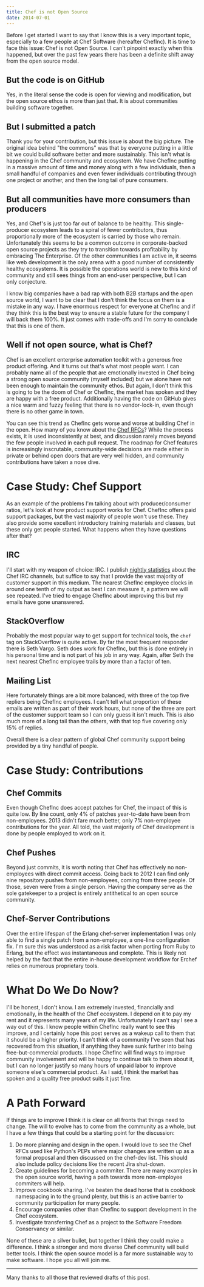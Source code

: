 ```yaml
---
title: Chef is not Open Source
date: 2014-07-01
---
```



Before I get started I want to say that I know this is a very important topic, especially to a few people at Chef Software (hereafter ChefInc). It is time to face this issue: Chef is not Open Source. I can't pinpoint exactly when this happened, but over the past few years there has been a definite shift away from the open source model.

## But the code is on GitHub

Yes, in the literal sense the code is open for viewing and modification, but the open source ethos is more than just that. It is about communities building software together.

## But I submitted a patch

Thank you for your contribution, but this issue is about the big picture. The original idea behind "the commons" was that by everyone putting in a little bit we could build software better and more sustainably. This isn't what is happening in the Chef community and ecosystem. We have ChefInc putting in a massive amount of time and money along with a few individuals, then a small handful of companies and even fewer individuals contributing through one project or another, and then the long tail of pure consumers.

## But all communities have more consumers than producers

Yes, and Chef's is just too far out of balance to be healthy. This single-producer ecosystem leads to a spiral of fewer contributors, thus proportionally more of the ecosystem is carried by those who remain. Unfortunately this seems to be a common outcome in corporate-backed open source projects as they try to transition towards profitability by embracing The Enterprise. Of the other communities I am active in, it seems like web development is the only arena with a good number of consistently healthy ecosystems. It is possible the operations world is new to this kind of community and still sees things from an end-user perspective, but I can only conjecture.

I know big companies have a bad rap with both B2B startups and the open source world, I want to be clear that I don't think the focus on them is a mistake in any way. I have enormous respect for everyone at ChefInc and if they think this is the best way to ensure a stable future for the company I will back them 100%. It just comes with trade-offs and I'm sorry to conclude that this is one of them.

## Well if not open source, what is Chef?

Chef is an excellent enterprise automation toolkit with a generous free product offering. And it turns out that's what most people want. I can probably name all of the people that are emotionally invested in Chef being a strong open source community (myself included) but we alone have not been enough to maintain the community ethos. But again, I don't think this is going to be the doom of Chef or ChefInc, the market has spoken and they are happy with a free product. Additionally having the code on GitHub gives a nice warm and fuzzy feeling that there is no vendor-lock-in, even though there is no other game in town.

You can see this trend as ChefInc gets worse and worse at building Chef in the open. How many of you know about the [Chef RFCs](https://github.com/opscode/chef-rfc)? While the process exists, it is used inconsistently at best, and discussion rarely moves beyond the few people involved in each pull request. The roadmap for Chef features is increasingly inscrutable, community-wide decisions are made either in private or behind open doors that are very well hidden, and community contributions have taken a nose dive.

# Case Study: Chef Support

As an example of the problems I'm talking about with producer/consumer ratios, let's look at how product support works for Chef. ChefInc offers paid support packages, but the vast majority of people won't use these. They also provide some excellent introductory training materials and classes, but these only get people started. What happens when they have questions after that?

## IRC

I'll start with my weapon of choice: IRC. I publish [nightly statistics](https://coderanger.net/irc/month.html) about the Chef IRC channels, but suffice to say that I provide the vast majority of customer support in this medium. The nearest ChefInc employee clocks in around one tenth of my output as best I can measure it, a pattern we will see repeated. I've tried to engage ChefInc about improving this but my emails have gone unanswered.

## StackOverflow

Probably the most popular way to get support for technical tools, the `chef` tag on StackOverflow is quite active. By far the most frequent responder there is Seth Vargo. Seth does work for ChefInc, but this is done entirely in his personal time and is not part of his job in any way. Again, after Seth the next nearest ChefInc employee trails by more than a factor of ten.

## Mailing List

Here fortunately things are a bit more balanced, with three of the top five repliers being ChefInc employees. I can't tell what proportion of these emails are written as part of their work hours, but none of the three are part of the customer support team so I can only guess it isn't much. This is also much more of a long tail than the others, with that top five covering only 15% of replies.

Overall there is a clear pattern of global Chef community support being provided by a tiny handful of people.

# Case Study: Contributions

## Chef Commits

Even though ChefInc does accept patches for Chef, the impact of this is quite low. By line count, only 4% of patches year-to-date have been from non-employees. 2013 didn't fare much better, only 7% non-employee contributions for the year. All told, the vast majority of Chef development is done by people employed to work on it.

## Chef Pushes

Beyond just commits, it is worth noting that Chef has effectively no non-employees with direct commit access. Going back to 2012 I can find only nine repository pushes from non-employees, coming from three people. Of those, seven were from a single person. Having the company serve as the sole gatekeeper to a project is entirely antithetical to an open source community.

## Chef-Server Contributions

Over the entire lifespan of the Erlang chef-server implementation I was only able to find a single patch from a non-employee, a one-line configuration fix. I'm sure this was understood as a risk factor when porting from Ruby to Erlang, but the effect was instantaneous and complete. This is likely not helped by the fact that the entire in-house development workflow for Erchef relies on numerous proprietary tools.

# What Do We Do Now?

I'll be honest, I don't know. I am extremely invested, financially and emotionally, in the health of the Chef ecosystem. I depend on it to pay my rent and it represents many years of my life. Unfortunately I can't say I see a way out of this. I know people within ChefInc really want to see this improve, and I certainly hope this post serves as a wakeup call to them that it should be a higher priority. I can't think of a community I've seen that has recovered from this situation, if anything they have sunk further into being free-but-commercial products. I hope ChefInc will find ways to improve community involvement and will be happy to continue talk to them about it, but I can no longer justify so many hours of unpaid labor to improve someone else's commercial product. As I said, I think the market has spoken and a quality free product suits it just fine.

# A Path Forward

If things are to improve I think it is clear on all fronts that things need to change. The will to evolve has to come from the community as a whole, but I have a few things that could be a starting point for the discussion:

1. Do more planning and design in the open. I would love to see the Chef RFCs used like Python's PEPs where major changes are written up as a formal proposal and then discussed on the chef-dev list. This should also include policy decisions like the recent Jira shut-down.
2. Create guidelines for becoming a commiter. There are many examples in the open source world, having a path towards more non-employee commiters will help.
3. Improve cookbook sharing. I've beaten the dead horse that is cookbook namespacing in to the ground plenty, but this is an active barrier to community participation for many people.
4. Encourage companies other than ChefInc to support development in the Chef ecosystem.
5. Investigate transferring Chef as a project to the Software Freedom Conservancy or similar.

None of these are a silver bullet, but together I think they could make a difference. I think a stronger and more diverse Chef community will build better tools. I think the open source model is a far more sustainable way to make software. I hope you all will join me.

----

Many thanks to all those that reviewed drafts of this post.
